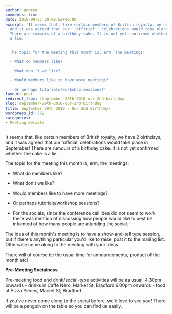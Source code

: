 ```yaml
---
author: andrea
comments: true
date: 2010-09-27 20:08:52+00:00
excerpt: 'It seems that, like certain members of British royalty, we have 2 birthdays,
  and it was agreed that our ''official'' celebrations would take place in September!
  There are rumours of a birthday cake. It is not yet confirmed whether the cake is
  a lie.


  The topic for the meeting this month is, erm, the meetings:

  - What do members like?

  - What don''t we like?

  - Would members like to have more meetings?

  - Or perhaps tutorials/workshop sessions?'
layout: post
redirect_from: /september-29th-2010-our-2nd-birthday
slug: september-29th-2010-our-2nd-birthday
title: September 29th 2010 - Our 2nd Birthday!
wordpress_id: 552
categories:
- Meeting Details
---
```


It seems that, like certain members of British royalty, we have 2 birthdays, and it was agreed that our 'official' celebrations would take place in September! There are rumours of a birthday cake. It is not yet confirmed whether the cake is a lie.

The topic for the meeting this month is, erm, the meetings:
- What do members like?
- What don't we like?
- Would members like to have more meetings?
- Or perhaps tutorials/workshop sessions?

- For the socials, since the conference call idea did not seem to work there was mention of discussing how people would like to best be informed of how many people are attending the social.

The idea of this month's meeting is to have a show-and-tell type session, but if there's anything particular you'd like to raise, post it to the mailing list. Otherwise come along to the meeting with your ideas.

There will of course be the usual time for announcements, product of the month etc!

**Pre-Meeting Socialness**

Pre-meeting food and drink/social-type activities will be as usual:
4.30pm onwards - drinks in Caffe Nero, Market St, Bradford
6.00pm onwards - food at Pizza Pieces, Market St, Bradford

If you've never come along to the social before, we'd love to see you! There will be a penguin on the table so you can find us easily.
